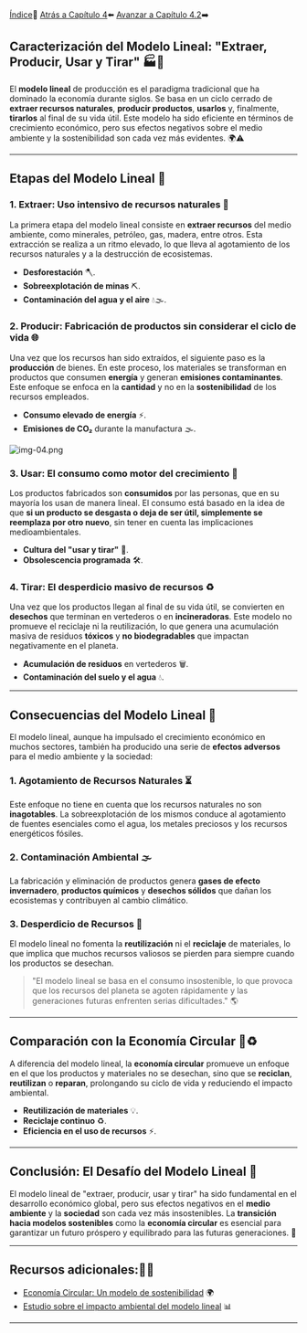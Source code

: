 [Índice](Indice_pisa3_F_García_Navarro)📖
[Atrás a Capítulo 4](4.Modelo_de_producción_y_consumo_actual_García_Navarro)⬅️
[Avanzar a Capítulo 4.2](4.2.Problemáticas_asociadas_al_modelo_actual_agotamiento_de_recursos_y_sobrecapacidad​.)➡️
## Caracterización del Modelo Lineal: "Extraer, Producir, Usar y Tirar" 🏭💨

El **modelo lineal** de producción es el paradigma tradicional que ha dominado la economía durante siglos. Se basa en un ciclo cerrado de **extraer recursos naturales**, **producir productos**, **usarlos** y, finalmente, **tirarlos** al final de su vida útil. Este modelo ha sido eficiente en términos de crecimiento económico, pero sus efectos negativos sobre el medio ambiente y la sostenibilidad son cada vez más evidentes. 🌍⚠️

---

## Etapas del Modelo Lineal 🔄

### 1. **Extraer**: Uso intensivo de recursos naturales 🌳

La primera etapa del modelo lineal consiste en **extraer recursos** del medio ambiente, como minerales, petróleo, gas, madera, entre otros. Esta extracción se realiza a un ritmo elevado, lo que lleva al agotamiento de los recursos naturales y a la destrucción de ecosistemas.

- **Desforestación** 🪓.
- **Sobreexplotación de minas** ⛏️.
- **Contaminación del agua y el aire** 💧🌫️.

### 2. **Producir**: Fabricación de productos sin considerar el ciclo de vida 🌐

Una vez que los recursos han sido extraídos, el siguiente paso es la **producción** de bienes. En este proceso, los materiales se transforman en productos que consumen **energía** y generan **emisiones contaminantes**. Este enfoque se enfoca en la **cantidad** y no en la **sostenibilidad** de los recursos empleados.

- **Consumo elevado de energía** ⚡.
- **Emisiones de CO₂** durante la manufactura 🌫️.

![img-04.png](../Img_pisa3_F_Garcia/img-04.png)
### 3. **Usar**: El consumo como motor del crecimiento 🛒

Los productos fabricados son **consumidos** por las personas, que en su mayoría los usan de manera lineal. El consumo está basado en la idea de que **si un producto se desgasta o deja de ser útil, simplemente se reemplaza por otro nuevo**, sin tener en cuenta las implicaciones medioambientales.

- **Cultura del "usar y tirar"** 🚮.
- **Obsolescencia programada** 🛠️.

### 4. **Tirar**: El desperdicio masivo de recursos ♻️

Una vez que los productos llegan al final de su vida útil, se convierten en **desechos** que terminan en vertederos o en **incineradoras**. Este modelo no promueve el reciclaje ni la reutilización, lo que genera una acumulación masiva de residuos **tóxicos** y **no biodegradables** que impactan negativamente en el planeta.

- **Acumulación de residuos** en vertederos 🗑️.
- **Contaminación del suelo y el agua** 💧.

---

## Consecuencias del Modelo Lineal 🚨

El modelo lineal, aunque ha impulsado el crecimiento económico en muchos sectores, también ha producido una serie de **efectos adversos** para el medio ambiente y la sociedad:

### 1. **Agotamiento de Recursos Naturales** ⏳

Este enfoque no tiene en cuenta que los recursos naturales no son **inagotables**. La sobreexplotación de los mismos conduce al agotamiento de fuentes esenciales como el agua, los metales preciosos y los recursos energéticos fósiles.

### 2. **Contaminación Ambiental** 🌫️

La fabricación y eliminación de productos genera **gases de efecto invernadero**, **productos químicos** y **desechos sólidos** que dañan los ecosistemas y contribuyen al cambio climático.

### 3. **Desperdicio de Recursos** 💸

El modelo lineal no fomenta la **reutilización** ni el **reciclaje** de materiales, lo que implica que muchos recursos valiosos se pierden para siempre cuando los productos se desechan.

> "El modelo lineal se basa en el consumo insostenible, lo que provoca que los recursos del planeta se agoten rápidamente y las generaciones futuras enfrenten serias dificultades." 🌎

---

## Comparación con la Economía Circular 🔄♻️

A diferencia del modelo lineal, la **economía circular** promueve un enfoque en el que los productos y materiales no se desechan, sino que se **reciclan**, **reutilizan** o **reparan**, prolongando su ciclo de vida y reduciendo el impacto ambiental.

- **Reutilización de materiales** 💡.
- **Reciclaje continuo** ♻️.
- **Eficiencia en el uso de recursos** ⚡.

---

## Conclusión: El Desafío del Modelo Lineal 🚧

El modelo lineal de "extraer, producir, usar y tirar" ha sido fundamental en el desarrollo económico global, pero sus efectos negativos en el **medio ambiente** y la **sociedad** son cada vez más insostenibles. La **transición hacia modelos sostenibles** como la **economía circular** es esencial para garantizar un futuro próspero y equilibrado para las futuras generaciones. 🌱

---

## Recursos adicionales:🌱✨

- [Economía Circular: Un modelo de sostenibilidad](https://www.economia-circular.com) 🌍
- [Estudio sobre el impacto ambiental del modelo lineal](https://www.estudioverde.org) 📊

---
